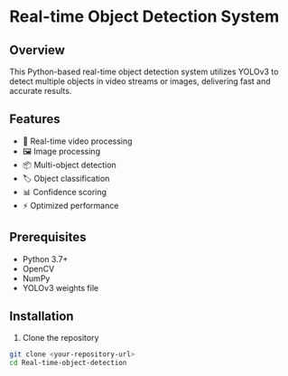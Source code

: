 # Real-time Object Detection System

## Overview
This Python-based real-time object detection system utilizes YOLOv3 to detect multiple objects in video streams or images, delivering fast and accurate results.

## Features
- 🎥 Real-time video processing
- 🖼️ Image processing
- 📦 Multi-object detection
- 🏷️ Object classification
- 📊 Confidence scoring
- ⚡ Optimized performance

## Prerequisites
- Python 3.7+
- OpenCV
- NumPy
- YOLOv3 weights file

## Installation

1. Clone the repository
```bash
git clone <your-repository-url>
cd Real-time-object-detection
